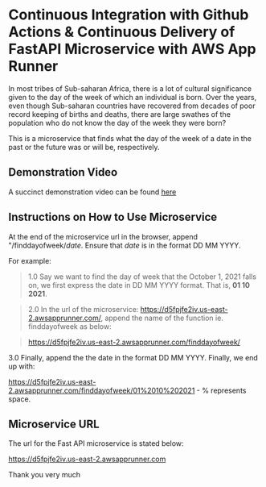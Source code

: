 # Continuous Integration with Github Actions & Continuous Delivery of FastAPI Microservice with AWS App Runner

In most tribes of Sub-saharan Africa, there is a lot of cultural significance given to the day of the week of which an individual is born. Over the years, even though Sub-saharan countries have recovered from decades of poor record keeping of births and deaths, there are large swathes of the population who do not know the day of the week they were born?

This is a microservice that finds what the day of the week of a date in the past or the future was or will be, respectively.

## Demonstration Video
A succinct demonstration video can be found [here]()

## Instructions on How to Use Microservice
At the end of the microservice url in the browser, append "/finddayofweek/*date*. Ensure that *date* is in the format DD MM YYYY.

For example:

> 1.0 Say we want to find the day of week that the October 1, 2021 falls on, we first express the date in DD MM YYYY format. That is, **01 10 2021**.

> 2.0 In the url of the microservice: https://d5fpjfe2iv.us-east-2.awsapprunner.com/, append the name of the function ie. finddayofweek as below:

>https://d5fpjfe2iv.us-east-2.awsapprunner.com/finddayofweek/

3.0 Finally, append the the date in the format DD MM YYYY. Finally, we end up with:

https://d5fpjfe2iv.us-east-2.awsapprunner.com/finddayofweek/01%2010%202021 - % represents space.

## Microservice URL
The url for the Fast API microservice is stated below:

https://d5fpjfe2iv.us-east-2.awsapprunner.com 

Thank you very much
